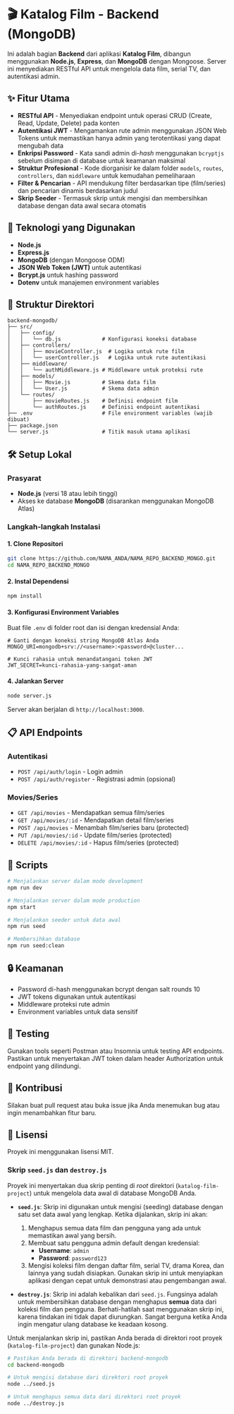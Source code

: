 # 🎬 Katalog Film - Backend (MongoDB)

Ini adalah bagian **Backend** dari aplikasi **Katalog Film**, dibangun menggunakan **Node.js**, **Express**, dan **MongoDB** dengan Mongoose. Server ini menyediakan RESTful API untuk mengelola data film, serial TV, dan autentikasi admin.

## ✨ Fitur Utama

- **RESTful API** - Menyediakan endpoint untuk operasi CRUD (Create, Read, Update, Delete) pada konten
- **Autentikasi JWT** - Mengamankan rute admin menggunakan JSON Web Tokens untuk memastikan hanya admin yang terotentikasi yang dapat mengubah data
- **Enkripsi Password** - Kata sandi admin di-*hash* menggunakan `bcryptjs` sebelum disimpan di database untuk keamanan maksimal
- **Struktur Profesional** - Kode diorganisir ke dalam folder `models`, `routes`, `controllers`, dan `middleware` untuk kemudahan pemeliharaan
- **Filter & Pencarian** - API mendukung filter berdasarkan tipe (film/series) dan pencarian dinamis berdasarkan judul
- **Skrip Seeder** - Termasuk skrip untuk mengisi dan membersihkan database dengan data awal secara otomatis

## 🚀 Teknologi yang Digunakan

- **Node.js**
- **Express.js**
- **MongoDB** (dengan Mongoose ODM)
- **JSON Web Token (JWT)** untuk autentikasi
- **Bcrypt.js** untuk hashing password
- **Dotenv** untuk manajemen environment variables

## 📂 Struktur Direktori

```
backend-mongodb/
├── src/
│   ├── config/
│   │   └── db.js             # Konfigurasi koneksi database
│   ├── controllers/
│   │   ├── movieController.js  # Logika untuk rute film
│   │   └── userController.js   # Logika untuk rute autentikasi
│   ├── middleware/
│   │   └── authMiddleware.js # Middleware untuk proteksi rute
│   ├── models/
│   │   ├── Movie.js          # Skema data film
│   │   └── User.js           # Skema data admin
│   └── routes/
│       ├── movieRoutes.js    # Definisi endpoint film
│       └── authRoutes.js     # Definisi endpoint autentikasi
├── .env                      # File environment variables (wajib dibuat)
├── package.json
└── server.js                 # Titik masuk utama aplikasi
```

## 🛠️ Setup Lokal

### Prasyarat

- **Node.js** (versi 18 atau lebih tinggi)
- Akses ke database **MongoDB** (disarankan menggunakan MongoDB Atlas)

### Langkah-langkah Instalasi

#### 1. Clone Repositori

```bash
git clone https://github.com/NAMA_ANDA/NAMA_REPO_BACKEND_MONGO.git
cd NAMA_REPO_BACKEND_MONGO
```

#### 2. Instal Dependensi

```bash
npm install
```

#### 3. Konfigurasi Environment Variables

Buat file `.env` di folder root dan isi dengan kredensial Anda:

```env
# Ganti dengan koneksi string MongoDB Atlas Anda
MONGO_URI=mongodb+srv://<username>:<password>@cluster...

# Kunci rahasia untuk menandatangani token JWT
JWT_SECRET=kunci-rahasia-yang-sangat-aman
```

#### 4. Jalankan Server

```bash
node server.js
```

Server akan berjalan di `http://localhost:3000`.

## 📋 API Endpoints

### Autentikasi
- `POST /api/auth/login` - Login admin
- `POST /api/auth/register` - Registrasi admin (opsional)

### Movies/Series
- `GET /api/movies` - Mendapatkan semua film/series
- `GET /api/movies/:id` - Mendapatkan detail film/series
- `POST /api/movies` - Menambah film/series baru (protected)
- `PUT /api/movies/:id` - Update film/series (protected)
- `DELETE /api/movies/:id` - Hapus film/series (protected)

## 🔧 Scripts

```bash
# Menjalankan server dalam mode development
npm run dev

# Menjalankan server dalam mode production
npm start

# Menjalankan seeder untuk data awal
npm run seed

# Membersihkan database
npm run seed:clean
```

## 🔒 Keamanan

- Password di-hash menggunakan bcrypt dengan salt rounds 10
- JWT tokens digunakan untuk autentikasi
- Middleware proteksi rute admin
- Environment variables untuk data sensitif

## 🧪 Testing

Gunakan tools seperti Postman atau Insomnia untuk testing API endpoints. Pastikan untuk menyertakan JWT token dalam header Authorization untuk endpoint yang dilindungi.

## 🤝 Kontribusi

Silakan buat pull request atau buka issue jika Anda menemukan bug atau ingin menambahkan fitur baru.

## 📄 Lisensi

Proyek ini menggunakan lisensi MIT.

### Skrip `seed.js` dan `destroy.js`

Proyek ini menyertakan dua skrip penting di *root* direktori (`katalog-film-project`) untuk mengelola data awal di database MongoDB Anda.

-   **`seed.js`**:
    Skrip ini digunakan untuk mengisi (seeding) database dengan satu set data awal yang lengkap. Ketika dijalankan, skrip ini akan:
    1.  Menghapus semua data film dan pengguna yang ada untuk memastikan awal yang bersih.
    2.  Membuat satu pengguna admin default dengan kredensial:
        -   **Username**: `admin`
        -   **Password**: `password123`
    3.  Mengisi koleksi film dengan daftar film, serial TV, drama Korea, dan lainnya yang sudah disiapkan.
    Gunakan skrip ini untuk menyiapkan aplikasi dengan cepat untuk demonstrasi atau pengembangan awal.

-   **`destroy.js`**:
    Skrip ini adalah kebalikan dari `seed.js`. Fungsinya adalah untuk membersihkan database dengan menghapus **semua** data dari koleksi film dan pengguna. Berhati-hatilah saat menggunakan skrip ini, karena tindakan ini tidak dapat diurungkan. Sangat berguna ketika Anda ingin mengatur ulang database ke keadaan kosong.

Untuk menjalankan skrip ini, pastikan Anda berada di direktori root proyek (`katalog-film-project`) dan gunakan Node.js:

```bash
# Pastikan Anda berada di direktori backend-mongodb
cd backend-mongodb

# Untuk mengisi database dari direktori root proyek
node ../seed.js

# Untuk menghapus semua data dari direktori root proyek
node ../destroy.js
```